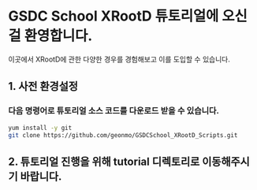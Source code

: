 # GSDC School XRootD 튜토리얼에 오신걸 환영합니다. 
이곳에서 XRootD에 관한 다양한 경우를 경험해보고 이를 도입할 수 있습니다.
## 1. 사전 환경설정
### 다음 명령어로 튜토리얼 소스 코드를 다운로드 받을 수 있습니다.
```bash
yum install -y git
git clone https://github.com/geonmo/GSDCSchool_XRootD_Scripts.git
```
## 2. 튜토리얼 진행을 위해 tutorial 디렉토리로 이동해주시기 바랍니다.
